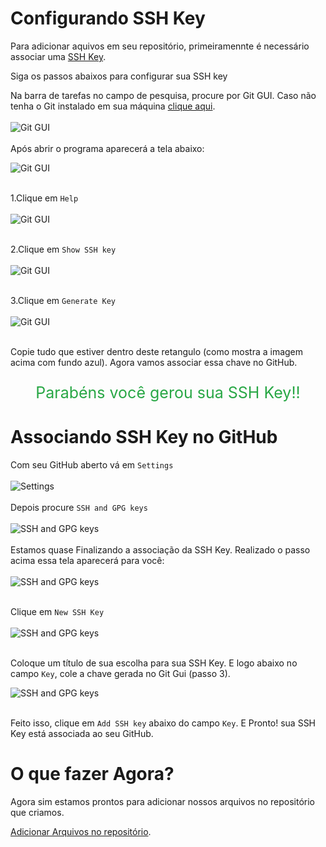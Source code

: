 # Configurando SSH Key

Para adicionar aquivos em seu repositório, primeiramennte é necessário associar uma <a href="https://en.wikipedia.org/wiki/Ssh-keygen" target="blank" title="O que é SSH Key?">SSH Key</a>. 

Siga os passos abaixos para configurar sua SSH key

Na barra de tarefas no campo de pesquisa, procure por Git GUI. Caso não tenha o Git instalado em sua máquina [clique aqui](/introducao/02_instalacao_e_configuracao.md).
<br><br>
<img src="../assets/gerando-ssh-key.png" alt="Git GUI" title="Git GUI">
<br>
<br>
Após abrir o programa aparecerá a tela abaixo:

<img src="../assets/git-gui.png" alt="Git GUI" title="Git GUI">
<br>
<br>

 1.Clique em `Help` <br><br>
<img src="../assets/git-gui-02.png" alt="Git GUI" title="Git GUI">
<br><br>

2.Clique em `Show SSH key`<br><br>
<img src="../assets/git-gui-03.png" alt="Git GUI" title="Git GUI">
<br><br>

3.Clique em `Generate Key`<br><br>
<img src="../assets/git-gui-04.png" alt="Git GUI" title="Git GUI">
<br><br>

Copie tudo que estiver dentro deste retangulo (como mostra a imagem acima com fundo azul). Agora vamos associar essa chave no GitHub.

<p style="text-align:center; font-size:25px; color:#28a745;">Parabéns você gerou sua SSH Key!!</p>


# Associando SSH Key no GitHub

Com seu GitHub aberto vá em `Settings`
<br><br>
<img src="../assets/associando-ssh-key.png" alt="Settings" title="Settings">
<br><br>
Depois procure `SSH and GPG keys`
<br><br>
<img src="../assets/associando-ssh-key-02.png" alt="SSH and GPG keys" title="SSH and GPG keys">
<br><br>
Estamos quase Finalizando a associação da SSH Key. Realizado o passo acima essa tela aparecerá para você:
<br><br>
<img src="../assets/associando-ssh-key-03.png" alt="SSH and GPG keys" title="SSH and GPG keys">
<br><br>

Clique em `New SSH Key`
<br><br>
<img src="../assets/associando-ssh-key-04.png" alt="SSH and GPG keys" title="SSH and GPG keys">
<br><br>

Coloque um título de sua escolha para sua SSH Key. E logo abaixo no campo `Key`, cole a chave gerada no Git Gui (passo 3).

<img src="../assets/associando-ssh-key-05.png" alt="SSH and GPG keys" title="SSH and GPG keys">
<br><br>

Feito isso, clique em `Add SSH key` abaixo do campo `Key`. E Pronto! sua SSH Key está associada ao seu GitHub.

# O que fazer Agora?

Agora sim estamos prontos para adicionar nossos arquivos no repositório que criamos.

[Adicionar Arquivos no repositório](/usando-git-github/03_adicionando_arquivos.md).  
